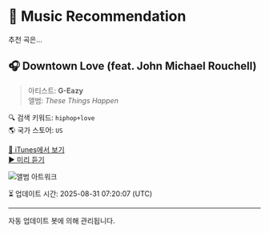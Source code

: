 
# 🎵 Music Recommendation

추천 곡은...

## 🎧 Downtown Love (feat. John Michael Rouchell)  
> 아티스트: **G-Eazy**  
> 앨범: _These Things Happen_  

🔍 검색 키워드: `hiphop+love`  
🌎 국가 스토어: `US`

[🔗 iTunes에서 보기](https://music.apple.com/us/album/downtown-love-feat-john-michael-rouchell/868738564?i=868738579&uo=4)  
[▶️ 미리 듣기](https://audio-ssl.itunes.apple.com/itunes-assets/AudioPreview221/v4/ec/f7/da/ecf7da50-3d8b-3272-5a3c-0495e4fac062/mzaf_17936308856044849163.plus.aac.p.m4a)

![앨범 아트워크](https://is1-ssl.mzstatic.com/image/thumb/Features124/v4/80/41/08/80410871-1d87-12e5-3469-f3187b7c116e/dj.dmeromil.jpg/100x100bb.jpg)

⏳ 업데이트 시간: 2025-08-31 07:20:07 (UTC)

---
자동 업데이트 봇에 의해 관리됩니다.
